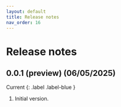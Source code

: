 ```yaml
---
layout: default
title: Release notes
nav_order: 16
---
```


# Release notes
## 0.0.1 (preview) (06/05/2025)
Current
{: .label .label-blue }
1. Initial version.
